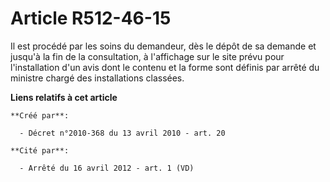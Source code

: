 # Article R512-46-15

Il est procédé par les soins du demandeur, dès le dépôt de sa demande et jusqu'à la fin de la consultation, à l'affichage sur
le site prévu pour l'installation d'un avis dont le contenu et la forme sont définis par arrêté du ministre chargé des
installations classées.

**Liens relatifs à cet article**

	**Créé par**:

	  - Décret n°2010-368 du 13 avril 2010 - art. 20

	**Cité par**:

	  - Arrêté du 16 avril 2012 - art. 1 (VD)
